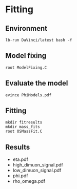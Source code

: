 # Fitting

## Environment 

`lb-run DaVinci/latest bash -f`

## Model fixing

```
root ModelFixing.C
```

## Evaluate the model

`evince PhiModels.pdf`

## Fitting

```
mkdir fitresults
mkdir mass_fits
root OSMassFit.C
```

## Results

* eta.pdf  
* high_dimuon_signal.pdf  
* low_dimuon_signal.pdf  
* phi.pdf  
* rho_omega.pdf

